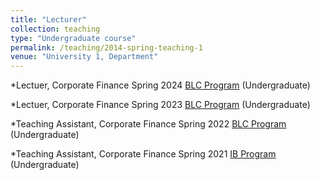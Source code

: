 ```yaml
---
title: "Lecturer"
collection: teaching
type: "Undergraduate course"
permalink: /teaching/2014-spring-teaching-1
venue: "University 1, Department"
---
```


*Lectuer, Corporate Finance Spring 2024 [BLC Program](https://www.cbs.dk/en/study/bachelor/bsc-in-business-language-and-culture) (Undergraduate)

*Lectuer, Corporate Finance Spring 2023 [BLC Program](https://www.cbs.dk/en/study/bachelor/bsc-in-business-language-and-culture) (Undergraduate)

*Teaching Assistant, Corporate Finance Spring 2022 [BLC Program](https://www.cbs.dk/en/study/bachelor/bsc-in-business-language-and-culture) (Undergraduate)

*Teaching Assistant, Corporate Finance Spring 2021 [IB Program](https://www.cbs.dk/en/study/bachelor/bsc-in-business-language-and-culture) (Undergraduate)
